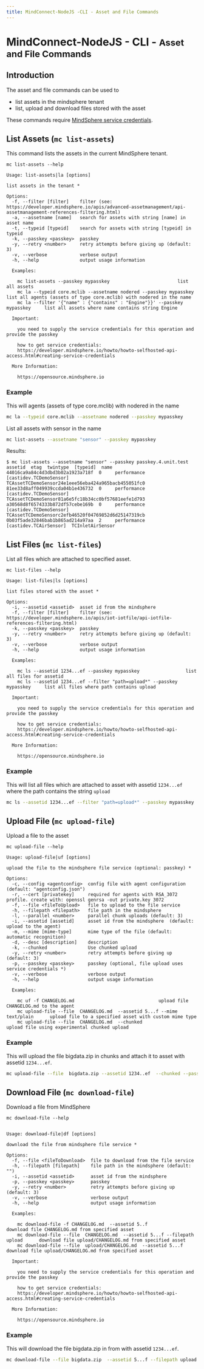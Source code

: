 ```yaml
---
title: MindConnect-NodeJS -CLI - Asset and File Commands
---
```


# MindConnect-NodeJS - CLI - <small>Asset and File Commands</small>

## Introduction

The asset and file commands can be used to

- list assets in the mindsphere tenant
- list, upload and download files stored with the asset

These commands require  [MindSphere service credentials](https://developer.mindsphere.io/howto/howto-selfhosted-api-access.html#creating-service-credentials).

## List Assets (`mc list-assets`)

This command lists the assets in the current MindSphere tenant.

```text
mc list-assets --help

Usage: list-assets|la [options]

list assets in the tenant *

Options:
  -f, --filter [filter]    filter (see: https://developer.mindsphere.io/apis/advanced-assetmanagement/api-assetmanagement-references-filtering.html)
  -a, --assetname [name]   search for assets with string [name] in asset name
  -t, --typeid [typeid]    search for assets with string [typeid] in typeid
  -k, --passkey <passkey>  passkey
  -y, --retry <number>     retry attempts before giving up (default: 3)
  -v, --verbose            verbose output
  -h, --help               output usage information

  Examples:

    mc list-assets --passkey mypasskey                         list all assets
    mc la --typeid core.mclib --assetname nodered --passkey mypasskey         list all agents (assets of type core.mclib) with nodered in the name
    mc la --filter '{"name" : {"contains" : "Engine"}}' --passkey mypasskey     list all assets where name contains string Engine

  Important:

    you need to supply the service credentials for this operation and provide the passkey

    how to get service credentials:
    https://developer.mindsphere.io/howto/howto-selfhosted-api-access.html#creating-service-credentials

  More Information:

    https://opensource.mindsphere.io
```

### Example

This will agents (assets of type core.mclib) with nodered in the name

```bash
mc la --typeid core.mclib --assetname nodered --passkey mypasskey
```

List all assets with sensor in the name

```bash
mc list-assets --assetname "sensor" --passkey mypasskey
```

Results:

```text
$ mc list-assets --assetname "sensor" --passkey passkey.4.unit.test
assetid  etag  twintype  [typeid]  name
44016ca9a84c4d3dbd3b02a1923a718f  0     performance     [castidev.TCDemoSensor] TCAssetTCDemoSensor24e1eee56eba424a965bacb455051fc0
81ee33d8aff049939ccda04b1e436732  0     performance     [castidev.TCDemoSensor] TCAssetTCDemoSensor81a6e5fc18b34cc0bf57681eefe1d793
a30568d8f6574333b872df57cebe169b  0     performance     [castidev.TCDemoSensor] TCAssetTCDemoSensorc2efb46520f04769852d6d25147319cb
0b03f5ade32846bab1b865ad214a97aa  2     performance     [castidev.TCAirSensor]  TCInletAirSensor
```

## List Files (`mc list-files`)

List all files which are attached to specified asset.

```text
mc list-files --help

Usage: list-files|ls [options]

list files stored with the asset *

Options:
  -i, --assetid <assetid>  asset id from the mindsphere
  -f, --filter [filter]    filter (see: https://developer.mindsphere.io/apis/iot-iotfile/api-iotfile-references-filtering.html)
  -k, --passkey <passkey>  passkey
  -y, --retry <number>     retry attempts before giving up (default: 3)
  -v, --verbose            verbose output
  -h, --help               output usage information

  Examples:

    mc ls --assetid 1234...ef --passkey mypasskey                 list all files for assetid
    mc ls --assetid 1234...ef --filter "path=upload*" --passkey mypasskey     list all files where path contains upload

  Important:

    you need to supply the service credentials for this operation and provide the passkey

    how to get service credentials:
    https://developer.mindsphere.io/howto/howto-selfhosted-api-access.html#creating-service-credentials

  More Information:

    https://opensource.mindsphere.io

```

### Example

This will list all files which are attached to asset with assetid `1234...ef` where the path contains the string `upload`

```bash
mc ls --assetid 1234...ef --filter "path=upload*" --passkey mypasskey
```

## Upload File (`mc upload-file`)

Upload a file to the asset

```text
mc upload-file --help

Usage: upload-file|uf [options]

upload the file to the mindsphere file service (optional: passkey) *

Options:
  -c, --config <agentconfig>  config file with agent configuration (default: "agentconfig.json")
  -r, --cert [privatekey]     required for agents with RSA_3072 profile. create with: openssl genrsa -out private.key 3072
  -f, --file <fileToUpload>   file to upload to the file service
  -h, --filepath <filepath>   file path in the mindsphere
  -l, --parallel <number>     parallel chunk uploads (default: 3)
  -i, --assetid [assetid]     asset id from the mindsphere  (default: upload to the agent)
  -m, --mime [mime-type]      mime type of the file (default: automatic recognition)
  -d, --desc [description]    description
  -k, --chunked               Use chunked upload
  -y, --retry <number>        retry attempts before giving up (default: 3)
  -p, --passkey <passkey>     passkey (optional, file upload uses service credentials *)
  -v, --verbose               verbose output
  -h, --help                  output usage information

  Examples:

    mc uf -f CHANGELOG.md                               upload file CHANGELOG.md to the agent
    mc upload-file --file  CHANGELOG.md  --assetid 5...f --mime text/plain      upload file to a specified asset with custom mime type
    mc upload-file --file  CHANGELOG.md  --chunked                  upload file using experimental chunked upload

```

### Example

This will upload the file bigdata.zip in chunks and attach it to asset with assetid `1234...ef`.

```bash
mc upload-file --file  bigdata.zip --assetid 1234..ef  --chunked --passkey mypasskey
```

## Download File (`mc download-file`)

Download a file from MindSphere

```text
mc download-file --help


Usage: download-file|df [options]

download the file from mindsphere file service *

Options:
  -f, --file <fileToDownload>  file to download from the file service
  -h, --filepath [filepath]    file path in the mindsphere (default: "")
  -i, --assetid <assetid>      asset id from the mindsphere
  -p, --passkey <passkey>      passkey
  -y, --retry <number>         retry attempts before giving up (default: 3)
  -v, --verbose                verbose output
  -h, --help                   output usage information

  Examples:

    mc download-file -f CHANGELOG.md  --assetid 5..f                              download file CHANGELOG.md from specified asset
    mc download-file --file  CHANGELOG.md  --assetid 5...f --filepath upload      download file upload/CHANGELOG.md from specified asset
    mc download-file --file  upload/CHANGELOG.md  --assetid 5...f                 download file upload/CHANGELOG.md from specified asset

  Important:

    you need to supply the service credentials for this operation and provide the passkey

    how to get service credentials:
    https://developer.mindsphere.io/howto/howto-selfhosted-api-access.html#creating-service-credentials

  More Information:

    https://opensource.mindsphere.io
```

### Example

This will download the file bigdata.zip in from with assetid `1234...ef`.

```bash
mc download-file --file bigdata.zip  --assetid 5...f --filepath upload --passkey mypasskey
```
